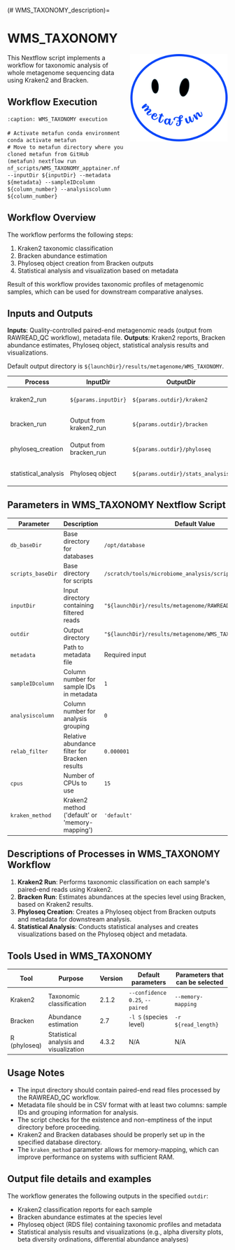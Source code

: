 (# WMS_TAXONOMY_description)=

# WMS_TAXONOMY

<img src="../_static/metafun6_ocean.png" style="height:200px; width:auto; float:right; margin-left:10px;" />
This Nextflow script implements a workflow for taxonomic analysis of whole metagenome sequencing data using Kraken2 and Bracken.

## Workflow Execution

```{code-block} bash
:caption: WMS_TAXONOMY execution

# Activate metafun conda environment
conda activate metafun
# Move to metafun directory where you cloned metafun from GitHub
(metafun) nextflow run nf_scripts/WMS_TAXONOMY_apptainer.nf --inputDir ${inputDir} --metadata ${metadata} --sampleIDcolumn ${column_number} --analysiscolumn ${column_number}
```

## Workflow Overview
The workflow performs the following steps:

1. Kraken2 taxonomic classification
2. Bracken abundance estimation
3. Phyloseq object creation from Bracken outputs
4. Statistical analysis and visualization based on metadata

Result of this workflow provides taxonomic profiles of metagenomic samples, which can be used for downstream comparative analyses.

## Inputs and Outputs

**Inputs**: Quality-controlled paired-end metagenomic reads (output from RAWREAD_QC workflow), metadata file.
**Outputs**: Kraken2 reports, Bracken abundance estimates, Phyloseq object, statistical analysis results and visualizations.

Default output directory is `${launchDir}/results/metagenome/WMS_TAXONOMY`.

| Process | InputDir | OutputDir | Note |
|---------|----------|-----------|------|
| kraken2_run | `${params.inputDir}` | `${params.outdir}/kraken2` | Kraken2 classification results |
| bracken_run | Output from kraken2_run | `${params.outdir}/bracken` | Bracken abundance estimates |
| phyloseq_creation | Output from bracken_run | `${params.outdir}/phyloseq` | Phyloseq object creation |
| statistical_analysis | Phyloseq object | `${params.outdir}/stats_analysis` | Statistical analysis and visualizations |

## Parameters in WMS_TAXONOMY Nextflow Script

| Parameter | Description | Default Value | Note |
|-----------|-------------|---------------|------|
| `db_baseDir` | Base directory for databases | `/opt/database` | Mounted path in apptainer environment |
| `scripts_baseDir` | Base directory for scripts | `/scratch/tools/microbiome_analysis/scripts` | Mounted path in apptainer environment |
| `inputDir` | Input directory containing filtered reads | `"${launchDir}/results/metagenome/RAWREAD_QC/read_filtered"` | Output from RAWREAD_QC workflow |
| `outdir` | Output directory | `"${launchDir}/results/metagenome/WMS_TAXONOMY"` | |
| `metadata` | Path to metadata file | Required input | |
| `sampleIDcolumn` | Column number for sample IDs in metadata | `1` | |
| `analysiscolumn` | Column number for analysis grouping | `0` | |
| `relab_filter` | Relative abundance filter for Bracken results | `0.000001` | |
| `cpus` | Number of CPUs to use | `15` | |
| `kraken_method` | Kraken2 method ('default' or 'memory-mapping') | `'default'` | |

## Descriptions of Processes in WMS_TAXONOMY Workflow

1. **Kraken2 Run**: Performs taxonomic classification on each sample's paired-end reads using Kraken2.
2. **Bracken Run**: Estimates abundances at the species level using Bracken, based on Kraken2 results.
3. **Phyloseq Creation**: Creates a Phyloseq object from Bracken outputs and metadata for downstream analysis.
4. **Statistical Analysis**: Conducts statistical analyses and creates visualizations based on the Phyloseq object and metadata.

## Tools Used in WMS_TAXONOMY

| Tool | Purpose | Version | Default parameters | Parameters that can be selected |
|------|---------|---------|---------------------|--------------------------------|
| Kraken2 | Taxonomic classification | 2.1.2 | `--confidence 0.25`, `--paired` | `--memory-mapping` |
| Bracken | Abundance estimation | 2.7 | `-l S` (species level) | `-r ${read_length}` |
| R (phyloseq) | Statistical analysis and visualization | 4.3.2 | N/A | N/A |

## Usage Notes

- The input directory should contain paired-end read files processed by the RAWREAD_QC workflow.
- Metadata file should be in CSV format with at least two columns: sample IDs and grouping information for analysis.
- The script checks for the existence and non-emptiness of the input directory before proceeding.
- Kraken2 and Bracken databases should be properly set up in the specified database directory.
- The `kraken_method` parameter allows for memory-mapping, which can improve performance on systems with sufficient RAM.

## Output file details and examples

The workflow generates the following outputs in the specified `outdir`:

- Kraken2 classification reports for each sample
- Bracken abundance estimates at the species level
- Phyloseq object (RDS file) containing taxonomic profiles and metadata
- Statistical analysis results and visualizations (e.g., alpha diversity plots, beta diversity ordinations, differential abundance analyses)